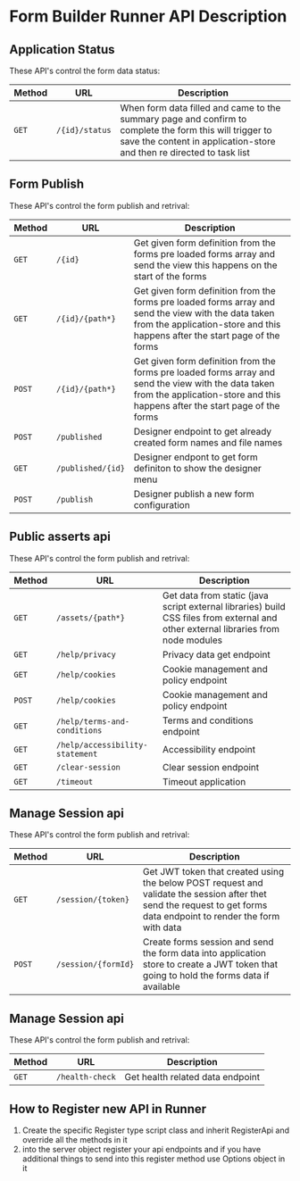 # Form Builder Runner API Description

## Application Status

These API's control the form data status:

| Method   | URL                                      | Description                                                                                                                                                                      |
|----------| ---------------------------------------- |----------------------------------------------------------------------------------------------------------------------------------------------------------------------------------|
| `GET`    | `/{id}/status`                             | When form data filled and came to the summary page and confirm to complete the form this will trigger to save the content in application-store and then re directed to task list |


## Form Publish

These API's control the form publish and retrival:

| Method | URL                                      | Description                                                                                                                                                                         |
|--------| ---------------------------------------- |-------------------------------------------------------------------------------------------------------------------------------------------------------------------------------------|
| `GET`  | `/{id}`                             | Get given form definition from the forms pre loaded forms array and send the view this happens on the start of the forms                                                            |
| `GET`  | `/{id}/{path*}`                             | Get given form definition from the forms pre loaded forms array and send the view with the data taken from the application-store and this happens after the start page of the forms |
| `POST` | `/{id}/{path*}`                             | Get given form definition from the forms pre loaded forms array and send the view with the data taken from the application-store and this happens after the start page of the forms |
| `POST` | `/published`                             | Designer endpoint to get already created form names and file names                                                                                                                  |
| `GET`  | `/published/{id}`                             | Designer endpont to get form definiton to show the designer menu                                                                                                                    |
| `POST` | `/publish`                             | Designer publish a new form configuration                                                                                                                                           |

## Public asserts api

These API's control the form publish and retrival:

| Method | URL                                     | Description                                                                                                                        |
|--------| --------------------------------------- |------------------------------------------------------------------------------------------------------------------------------------|
| `GET`  | `/assets/{path*}`                            | Get data from static (java script external libraries) build CSS files from external and other external libraries from node modules |
| `GET`  | `/help/privacy`                            | Privacy data get endpoint                                                                                                          |
| `GET`  | `/help/cookies`                            | Cookie management and policy endpoint                                                                                              |
| `POST` | `/help/cookies`                            | Cookie management and policy endpoint                                                                                              |
| `GET`  | `/help/terms-and-conditions`                             | Terms and conditions endpoint                                                                                                      |
| `GET`  | `/help/accessibility-statement`                            | Accessibility endpoint                                                                                                             |
| `GET`  | `/clear-session`                            | Clear session endpoint                                                                                                             |
| `GET`  | `/timeout`                            | Timeout application                                                                                                                |


## Manage Session api

These API's control the form publish and retrival:

| Method | URL                                     | Description                                                                                                                                                          |
|--------| --------------------------------------- |----------------------------------------------------------------------------------------------------------------------------------------------------------------------|
| `GET`  | `/session/{token}`                            | Get JWT token that created using the below POST request and validate the session after thet send the request to get forms data endpoint to render the form with data |
| `POST` | `/session/{formId}`                            | Create forms session and send the form data into application store to create a JWT token that going to hold the forms data if available                              |

## Manage Session api

These API's control the form publish and retrival:

| Method | URL                                    | Description                      |
|--------| -------------------------------------- |----------------------------------|
| `GET`  | `/health-check`                            | Get health related data endpoint |

## How to Register new API in Runner


1. Create the specific Register type script class and inherit RegisterApi and override all the methods in it
2. into the server object register your api endpoints and if you have additional things to send into this register method use Options object in it
